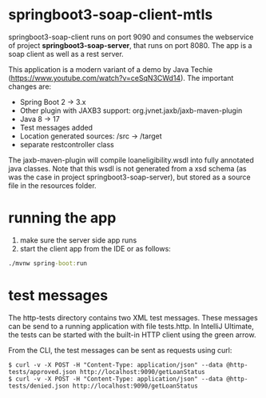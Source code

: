 # springboot3-soap-client-mtls

springboot3-soap-client runs on port 9090 and consumes the webservice of project **springboot3-soap-server**, that runs on port 8080.
The app is a soap client as well as a rest server.

This application is a modern variant of a demo by Java Techie (https://www.youtube.com/watch?v=ceSqN3CWd14). The important changes are:

- Spring Boot 2 -> 3.x
- Other plugin with JAXB3 support: org.jvnet.jaxb/jaxb-maven-plugin
- Java 8 -> 17
- Test messages added
- Location generated sources: /src -> /target
- separate restcontroller class 

The jaxb-maven-plugin will compile loaneligibility.wsdl into fully annotated java classes. 
Note that this wsdl is not generated from a xsd schema (as was the case in project springboot3-soap-server), but stored as a source file in the resources folder.

# running the app

1. make sure the server side app runs
2. start the client app from the IDE or as follows:
```cmd
./mvnw spring-boot:run
```

# test messages

The http-tests directory contains two XML test messages.
These messages can be send to a running application with file tests.http.
In IntelliJ Ultimate, the tests can be started with the built-in HTTP client using the green arrow.

From the CLI, the test messages can be sent as requests using curl:
```curl
$ curl -v -X POST -H "Content-Type: application/json" --data @http-tests/approved.json http://localhost:9090/getLoanStatus
$ curl -v -X POST -H "Content-Type: application/json" --data @http-tests/denied.json http://localhost:9090/getLoanStatus
```